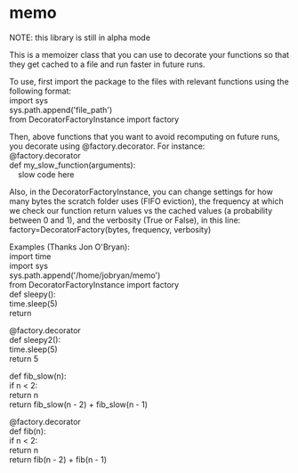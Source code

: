 memo
====

NOTE: this library is still in alpha mode

This is a memoizer class that you can use to decorate your functions so that they get cached to a file and run faster in future runs.

To use, first import the package to the files with relevant functions using the following format:<br>
import sys<br>
sys.path.append('file_path')<br>
from DecoratorFactoryInstance import factory

Then, above functions that you want to avoid recomputing on future runs, you decorate using @factory.decorator.  For instance:<br>
@factory.decorator<br>
def my_slow_function(arguments):<br>
&nbsp;&nbsp;&nbsp;&nbsp;slow code here<br>
  
Also, in the DecoratorFactoryInstance, you can change settings for how many bytes the scratch folder uses (FIFO eviction), the frequency at which we check our function return values vs the cached values (a probability between 0 and 1), and the verbosity (True or False), in this line:<br>
factory=DecoratorFactory(bytes, frequency, verbosity)

Examples (Thanks Jon O'Bryan):<br>
import time<br>
import sys<br>
sys.path.append('/home/jobryan/memo')<br>
from DecoratorFactoryInstance import factory<br>
def sleepy():<br>
    time.sleep(5)<br>
    return<br>

@factory.decorator<br>
def sleepy2():<br>
    time.sleep(5)<br>
    return 5<br>

def fib_slow(n):<br>
    if n < 2:<br>
        return n<br>
    return fib_slow(n - 2) + fib_slow(n - 1)<br>

@factory.decorator<br>
def fib(n):<br>
    if n < 2:<br>
        return n<br>
    return fib(n - 2) + fib(n - 1)<br>
